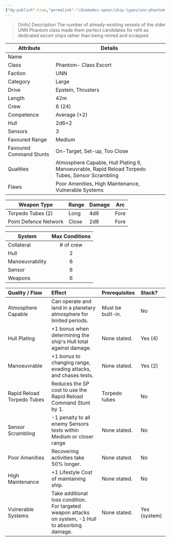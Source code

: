 ```yaml
---
{"dg-publish":true,"permalink":"/diomedes-spear/ship-types/unn-phantom-class-escort/"}
---
```


> [!info] Description
The number of already-existing vessels of the older UNN Phantom class made them perfect candidates for refit as dedicated escort ships rather than being retired and scrapped.

| Attribute               | Details                                                                                          |
| ----------------------- | ------------------------------------------------------------------------------------------------ |
| Name                    |                                                                                                  |
| Class                   | Phantom- Class Escort                                                                            |
| Faction                 | UNN                                                                                              |
| Category                | Large                                                                                            |
| Drive                   | Epstein, Thrusters                                                                               |
| Length                  | 42m                                                                                              |
| Crew                    | 6 (24)                                                                                           |
| Competence              | Average (+2)                                                                                     |
| Hull                    | 2d6+2                                                                                            |
| Sensors                 | 3                                                                                                |
| Favoured Range          | Medium                                                                                           |
| Favoured Command Stunts | On-Target, Set-up, Too Close                                                                     |
| Qualities               | Atmosphere Capable, Hull Plating II, Manoeuvrable, Rapid Reload Torpedo Tubes, Sensor Scrambling |
| Flaws                   | Poor Amenities, High Maintenance, Vulnerable Systems                                             |

| Weapon Type           | Range | Damage | Arc  |
| --------------------- | ----- | ------ | ---- |
| Torpedo Tubes (2)     | Long  | 4d6    | Fore |
| Point Defence Network | Close | 2d6    | Fore |

| System          | Max Conditions |
| --------------- | :------------: |
| Collateral      |   # of crew    |
| Hull            |       2        |
| Manoeuvrability |       6        |
| Sensor          |       6        |
| Weapons         |       6        |

| Quality / Flaw             | Effect                                                                                                 | Prerequisites     | Stack?       |
| :------------------------- | :----------------------------------------------------------------------------------------------------- | :---------------- | :----------- |
| Atmosphere Capable         | Can operate and land in a planetary atmosphere for limited periods.                                    | Must be built-in. | No           |
| Hull Plating               | +1 bonus when determining the ship's Hull total against damage.                                        | None stated.      | Yes (4)      |
| Manoeuvrable               | +1 bonus to changing range, evading attacks, and chases tests.                                         | None stated.      | Yes (2)      |
| Rapid Reload Torpedo Tubes | Reduces the SP cost to use the Rapid Reload Command Stunt by 1.                                        | Torpedo tubes     | No           |
| Sensor Scrambling          | -1 penalty to all enemy Sensors tests within Medium or closer range                                    | None stated.      | No           |
| Poor Amenities             | Recovering activities take 50% longer.                                                                 | None stated.      | No           |
| High Maintenance           | +1 Lifestyle Cost of maintaining ship.                                                                 | None stated.      | No           |
| Vulnerable Systems         | Take additional loss condition.<br>For targeted weapon attacks on system, -1 Hull to absorbing damage. | None stated.      | Yes (system) |
